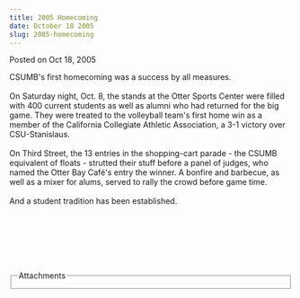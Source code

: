 ```yaml
---
title: 2005 Homecoming
date: October 18 2005
slug: 2005-homecoming
---
```


 



<span class="date">Posted on Oct 18, 2005    </span>
<p>CSUMB&apos;s first homecoming was a success by all measures.<br>
<br>
On Saturday night, Oct. 8, the stands at the Otter Sports Center
were filled with 400 current students as well as alumni who had
returned for the big game. They were treated to the volleyball
team&apos;s first home win as a member of the California Collegiate
Athletic Association, a 3-1 victory over CSU-Stanislaus.<br>
<br>
On Third Street, the 13 entries in the shopping-cart parade - the
CSUMB equivalent of floats - strutted their stuff before a panel of
judges, who named the Otter Bay Caf&#xE9;&apos;s entry the winner. A bonfire
and barbecue, as well as a mixer for alums, served to rally the
crowd before game time.<br>
<br>
And a student tradition has been established.<br/></br></br></br></br></br></br></p>
<fieldset class="fieldgroup group-attachments">
<legend>Attachments</legend>
<div class="field field-type-emvideo field-field-attach-video">
<div class="field-items">
<div class="field-item odd">
<div class="emvideo emvideo-video emvideo-"/>
</div>
</div>
</div>
</fieldset>





 
